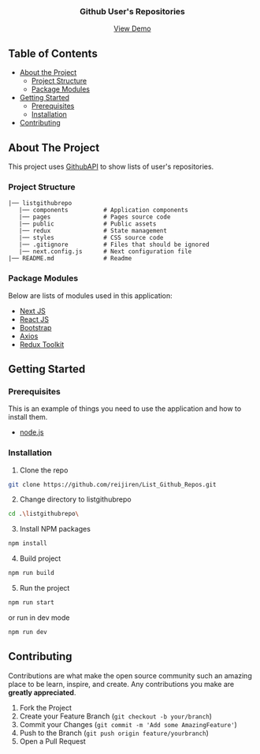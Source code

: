 <br />
<p align="center">

  <h3 align="center">Github User's Repositories</h3>
  <p align="center">
    <a href="https://hirejob-rhefrz.vercel.app">View Demo</a>
  </p>
</p>



<!-- TABLE OF CONTENTS -->
## Table of Contents

* [About the Project](#about-the-project)
  * [Project Structure](#project-structure)
  * [Package Modules](#package-modules)
* [Getting Started](#getting-started)
  * [Prerequisites](#prerequisites)
  * [Installation](#installation)
* [Contributing](#contributing)



<!-- ABOUT THE PROJECT -->
## About The Project


This project uses [GithubAPI](https://docs.github.com/en/rest?apiVersion=2022-11-28) to show lists of user's repositories.


### Project Structure
```
|── listgithubrepo
   |── components          # Application components
   |── pages               # Pages source code
   |── public              # Public assets
   |── redux               # State management
   |── styles              # CSS source code
   |── .gitignore          # Files that should be ignored
   |── next.config.js      # Next configuration file
|── README.md              # Readme
```

### Package Modules

Below are lists of modules used in this application:

* [Next JS](https://nextjs.org/)
* [React JS](https://reactjs.org/)
* [Bootstrap](https://getbootstrap.com/)
* [Axios](https://axios-http.com/)
* [Redux Toolkit](https://redux-toolkit.js.org/)


<!-- GETTING STARTED -->
## Getting Started

### Prerequisites

This is an example of things you need to use the application and how to install them.

* [node.js](https://nodejs.org/en/download/)

### Installation

1. Clone the repo
```sh
git clone https://github.com/reijiren/List_Github_Repos.git
```
2. Change directory to listgithubrepo
```sh
cd .\listgithubrepo\
```
3. Install NPM packages
```sh
npm install
```
4. Build project
```sh
npm run build
```
5. Run the project
```sh
npm run start
```

or run in dev mode

```sh
npm run dev
```


<!-- CONTRIBUTING -->
## Contributing

Contributions are what make the open source community such an amazing place to be learn, inspire, and create. Any contributions you make are **greatly appreciated**.

1. Fork the Project
2. Create your Feature Branch (`git checkout -b your/branch`)
3. Commit your Changes (`git commit -m 'Add some AmazingFeature'`)
4. Push to the Branch (`git push origin feature/yourbranch`)
5. Open a Pull Request

